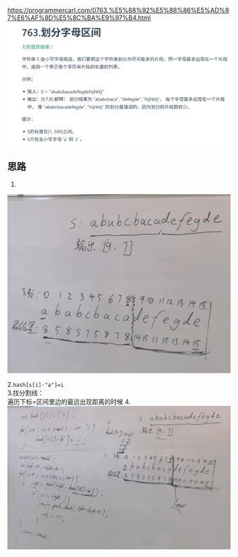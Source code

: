 https://programmercarl.com/0763.%E5%88%92%E5%88%86%E5%AD%97%E6%AF%8D%E5%8C%BA%E9%97%B4.html  
![img_7.png](img_7.png)

## 思路
1.
![img_4.png](img_4.png)

2.`hash[s[i]-"a"]=i`  
3.找分割线：  
遍历下标=区间里边的最远出现距离的时候
4.![img_5.png](img_5.png)